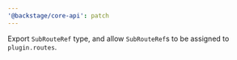 ```yaml
---
'@backstage/core-api': patch
---
```


Export `SubRouteRef` type, and allow `SubRouteRef`s to be assigned to `plugin.routes`.
